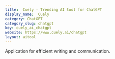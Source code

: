 ```yaml
---
title:  Cuely - Trending AI tool for ChatGPT
display_name:  Cuely
category: ChatGPT
category_slug: chatgpt
key: cuely_ai_chatgpt
website: https://www.cuely.ai/chatgpt
layout: aitool
---
```


Application for efficient writing and communication.
